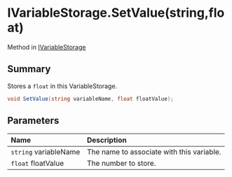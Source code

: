 # IVariableStorage.SetValue(string,float)

Method in [IVariableStorage](api/csharp/yarn.ivariablestorage.md)

## Summary


Stores a  <code>float</code>  in this VariableStorage.


```csharp
void SetValue(string variableName, float floatValue);
```

## Parameters

|Name|Description|
|:---|:---|
|`string` variableName|The name to associate with this variable.|
|`float` floatValue|The number to store.|

